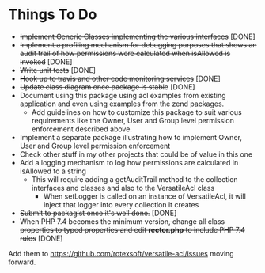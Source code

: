 # Things To Do
* ~~Implement Generic Classes implementing the various interfaces~~ [DONE]
* ~~Implement a profiling mechanism for debugging purposes that shows an audit trail of how permissions were calculated when isAllowed is invoked~~ [DONE]
* ~~Write unit tests~~ [DONE]
* ~~Hook up to travis and other code monitoring services~~ [DONE]
* ~~Update class diagram once package is stable~~ [DONE]
* Document using this package using acl examples from existing application and even using examples from the zend packages.
   * Add guidelines on how to customize this package to suit various requirements like the 
   Owner, User and Group level permission enforcement described above.
* Implement a separate package illustrating how to implement Owner, User and Group level permission enforcement
* Check other stuff in my other projects that could be of value in this one
* Add a logging mechanism to log how permissions are calculated in isAllowed to a string
   * This will require adding a getAuditTrail method to the collection interfaces and classes and also to the VersatileAcl class
       * When setLogger is called on an instance of VersatileAcl, it will inject that logger into every collection it creates
* ~~Submit to packagist once it's well done.~~ [DONE]
* ~~When PHP 7.4 becomes the minimum version, change all class properties to typed properties and edit **rector.php** to include PHP 7.4 rules~~ [DONE]

Add them to https://github.com/rotexsoft/versatile-acl/issues moving forward.
